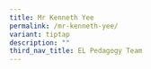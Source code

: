 ```yaml
---
title: Mr Kenneth Yee
permalink: /mr-kenneth-yee/
variant: tiptap
description: ""
third_nav_title: EL Pedagogy Team
---
```

